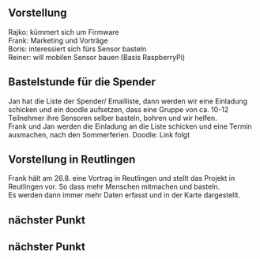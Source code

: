 ## Vorstellung
Rajko: kümmert sich um Firmware  
Frank: Marketing und Vorträge  
Boris: interessiert sich fürs Sensor basteln  
Reiner: will mobilen Sensor bauen (Basis RaspberryPi)  
  
## Bastelstunde für die Spender
Jan hat die Liste der Spender/ Emailliste, dann werden wir eine Einladung schicken und ein doodle aufsetzen, dass eine Gruppe von ca. 10-12 Teilnehmer ihre Sensoren selber basteln, bohren und wir helfen.  
Frank und Jan werden die Einladung an die Liste schicken und eine Termin ausmachen, nach den Sommerferien.
Doodle: Link folgt  
    
## Vorstellung in Reutlingen  
Frank hält am 26.8. eine Vortrag in Reutlingen und stellt das Projekt in Reutlingen vor. So dass mehr Menschen mitmachen und basteln.  
Es werden dann immer mehr Daten erfasst und in der Karte dargestellt.  
  
## nächster Punkt

## nächster Punkt
